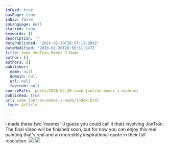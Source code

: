 ```yaml
---
inFeed: true
hasPage: true
inNav: false
inLanguage: null
starred: true
keywords: []
description: ''
datePublished: '2016-02-20T20:57:11.089Z'
dateModified: '2016-02-20T20:56:51.947Z'
title: Some JonTron Memes I Made
author: []
authors: []
publisher:
  name: null
  domain: null
  url: null
  favicon: null
sourcePath: _posts/2016-02-20-some-jontron-memes-i-made.md
published: true
url: some-jontron-memes-i-made/index.html
_type: Article

---
```

I made these two 'memes' (I guess you could call it that) involving JonTron. The final video will be finished soon, but for now you can enjoy this real painting that's real and an incredibly inspirational quote in their full resolution.
![](https://the-grid-user-content.s3-us-west-2.amazonaws.com/1a8ce0b9-5a83-4a6e-9148-c67ab66a2416.png)
![](https://the-grid-user-content.s3-us-west-2.amazonaws.com/32c4f9cb-72d7-4a77-b99c-c5c6373e17bf.png)